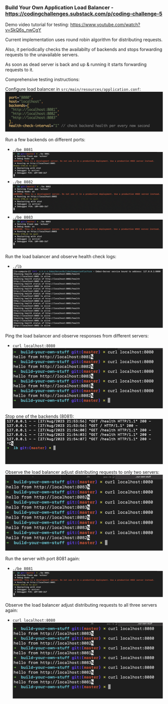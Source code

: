 ### Build Your Own Application Load Balancer - https://codingchallenges.substack.com/p/coding-challenge-5

Demo video tutorial for testing: https://www.youtube.com/watch?v=SkQ6s_nwCgY

Current implementation uses round robin algorithm for distributing requests.

Also, it periodically checks the availabilty of backends and stops forwarding requests to the unavailable servers.

As soon as dead server is back and up & running it starts forwarding requests to it.

Comprehensive testing instructions:

Configure load balancer in `src/main/resources/application.conf`:
![My Image](img/config.png)


Run a few backends on different ports:
- `./be 8081`
![My Image](img/8081.png)
- `./be 8082`
![My Image](img/8082.png)
- `./be 8083`
![My Image](img/8083.png)


Run the load balancer and observe health check logs:
- `./lb`
![My Image](img/lb-healthcheck-logs.png)


Ping the load balancer and observe responses from different servers:
- `curl localhost:8080`
![My Image](img/lb-curl.png)


Stop one of the backends (8081):
![My Image](img/stop-8081.png)


Observe the load balancer adjust distributing requests to only two servers:
![My Image](img/lb-adjusted-1.png)


Run the server with port 8081 again:
- `./be 8081`
![My Image](img/8081.png)


Observe the load balancer adjust distributing requests to all three servers again:
- `curl localhost:8080`
![My Image](img/final.png)
